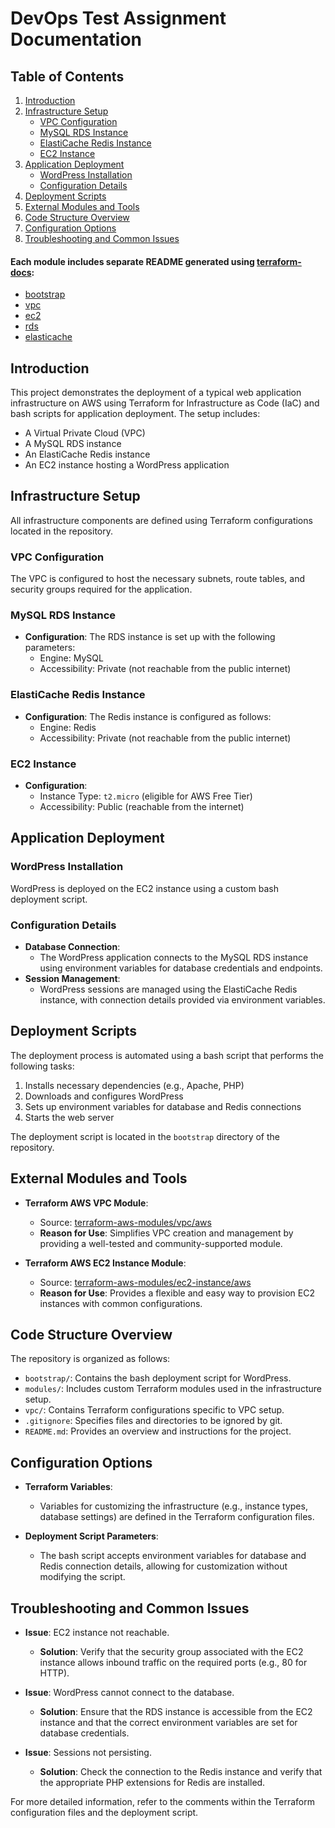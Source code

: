 # DevOps Test Assignment Documentation

## Table of Contents

1. [Introduction](#introduction)
2. [Infrastructure Setup](#infrastructure-setup)
   - [VPC Configuration](#vpc-configuration)
   - [MySQL RDS Instance](#mysql-rds-instance)
   - [ElastiCache Redis Instance](#elasticache-redis-instance)
   - [EC2 Instance](#ec2-instance)
3. [Application Deployment](#application-deployment)
   - [WordPress Installation](#wordpress-installation)
   - [Configuration Details](#configuration-details)
4. [Deployment Scripts](#deployment-scripts)
5. [External Modules and Tools](#external-modules-and-tools)
6. [Code Structure Overview](#code-structure-overview)
7. [Configuration Options](#configuration-options)
8. [Troubleshooting and Common Issues](#troubleshooting-and-common-issues)

#### Each module includes separate README generated using [terraform-docs](https://github.com/terraform-docs/terraform-docs):

- [bootstrap](https://github.com/scottishwidow/test-assignment/blob/main/modules/bootstrap/README.md)
- [vpc](https://github.com/scottishwidow/test-assignment/blob/main/modules/0-vpc/README.md)
- [ec2](https://github.com/scottishwidow/test-assignment/blob/main/modules/1-ec2/README.md)
- [rds](https://github.com/scottishwidow/test-assignment/blob/main/modules/2-rds/README.md)
- [elasticache](https://github.com/scottishwidow/test-assignment/blob/main/modules/3-elasticache/README.md)

## Introduction

This project demonstrates the deployment of a typical web application infrastructure on AWS using Terraform for Infrastructure as Code (IaC) and bash scripts for application deployment. The setup includes:

- A Virtual Private Cloud (VPC)
- A MySQL RDS instance
- An ElastiCache Redis instance
- An EC2 instance hosting a WordPress application

## Infrastructure Setup

All infrastructure components are defined using Terraform configurations located in the repository.

### VPC Configuration

The VPC is configured to host the necessary subnets, route tables, and security groups required for the application.

### MySQL RDS Instance

- **Configuration**: The RDS instance is set up with the following parameters:
  - Engine: MySQL
  - Accessibility: Private (not reachable from the public internet)

### ElastiCache Redis Instance

- **Configuration**: The Redis instance is configured as follows:
  - Engine: Redis
  - Accessibility: Private (not reachable from the public internet)

### EC2 Instance

- **Configuration**:
  - Instance Type: `t2.micro` (eligible for AWS Free Tier)
  - Accessibility: Public (reachable from the internet)

## Application Deployment

### WordPress Installation

WordPress is deployed on the EC2 instance using a custom bash deployment script.

### Configuration Details

- **Database Connection**:
  - The WordPress application connects to the MySQL RDS instance using environment variables for database credentials and endpoints.
- **Session Management**:
  - WordPress sessions are managed using the ElastiCache Redis instance, with connection details provided via environment variables.

## Deployment Scripts

The deployment process is automated using a bash script that performs the following tasks:

1. Installs necessary dependencies (e.g., Apache, PHP)
2. Downloads and configures WordPress
3. Sets up environment variables for database and Redis connections
4. Starts the web server

The deployment script is located in the `bootstrap` directory of the repository.

## External Modules and Tools

- **Terraform AWS VPC Module**:
  - Source: [terraform-aws-modules/vpc/aws](https://registry.terraform.io/modules/terraform-aws-modules/vpc/aws)
  - **Reason for Use**: Simplifies VPC creation and management by providing a well-tested and community-supported module.

- **Terraform AWS EC2 Instance Module**:
  - Source: [terraform-aws-modules/ec2-instance/aws](https://registry.terraform.io/modules/terraform-aws-modules/ec2-instance/aws)
  - **Reason for Use**: Provides a flexible and easy way to provision EC2 instances with common configurations.

## Code Structure Overview

The repository is organized as follows:

- `bootstrap/`: Contains the bash deployment script for WordPress.
- `modules/`: Includes custom Terraform modules used in the infrastructure setup.
- `vpc/`: Contains Terraform configurations specific to VPC setup.
- `.gitignore`: Specifies files and directories to be ignored by git.
- `README.md`: Provides an overview and instructions for the project.

## Configuration Options

- **Terraform Variables**:
  - Variables for customizing the infrastructure (e.g., instance types, database settings) are defined in the Terraform configuration files.

- **Deployment Script Parameters**:
  - The bash script accepts environment variables for database and Redis connection details, allowing for customization without modifying the script.

## Troubleshooting and Common Issues

- **Issue**: EC2 instance not reachable.
  - **Solution**: Verify that the security group associated with the EC2 instance allows inbound traffic on the required ports (e.g., 80 for HTTP).

- **Issue**: WordPress cannot connect to the database.
  - **Solution**: Ensure that the RDS instance is accessible from the EC2 instance and that the correct environment variables are set for database credentials.

- **Issue**: Sessions not persisting.
  - **Solution**: Check the connection to the Redis instance and verify that the appropriate PHP extensions for Redis are installed.

For more detailed information, refer to the comments within the Terraform configuration files and the deployment script.
